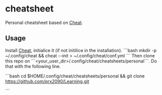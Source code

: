 # cheatsheet
Personal cheatsheet based on [Cheat](https://github.com/cheat/cheat).

## Usage
Install [Cheat](https://github.com/cheat/cheat), initialice it (if not initilice in the installation).
´´´bash
mkdir -p ~/.config/cheat && cheat --init > ~/.config/cheat/conf.yml
´´´
Then clone this repo on ´´´<your_user_dir>/.config/cheat/cheatsheets/personal´´´. Do that with the following line.

´´´bash
cd $HOME/.config/cheat/cheatsheets/personal && git clone https://github.com/prx2090/Learning.git

´´´

